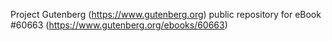Project Gutenberg (https://www.gutenberg.org) public repository for
eBook #60663 (https://www.gutenberg.org/ebooks/60663)
